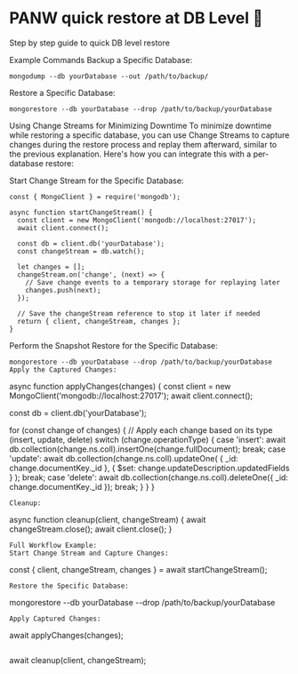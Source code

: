 # PANW quick restore at DB Level 🧹
Step by step guide to quick DB level restore 

Example Commands
Backup a Specific Database:
```
mongodump --db yourDatabase --out /path/to/backup/
```
Restore a Specific Database:
```
mongorestore --db yourDatabase --drop /path/to/backup/yourDatabase
```
Using Change Streams for Minimizing Downtime
To minimize downtime while restoring a specific database, you can use Change Streams to capture changes during the restore process and replay them afterward, similar to the previous explanation. Here's how you can integrate this with a per-database restore:

Start Change Stream for the Specific Database:
```
const { MongoClient } = require('mongodb');

async function startChangeStream() {
  const client = new MongoClient('mongodb://localhost:27017');
  await client.connect();

  const db = client.db('yourDatabase');
  const changeStream = db.watch();

  let changes = [];
  changeStream.on('change', (next) => {
    // Save change events to a temporary storage for replaying later
    changes.push(next);
  });

  // Save the changeStream reference to stop it later if needed
  return { client, changeStream, changes };
}
```
Perform the Snapshot Restore for the Specific Database:
```
mongorestore --db yourDatabase --drop /path/to/backup/yourDatabase
Apply the Captured Changes:
```
async function applyChanges(changes) {
  const client = new MongoClient('mongodb://localhost:27017');
  await client.connect();

  const db = client.db('yourDatabase');

  for (const change of changes) {
    // Apply each change based on its type (insert, update, delete)
    switch (change.operationType) {
      case 'insert':
        await db.collection(change.ns.coll).insertOne(change.fullDocument);
        break;
      case 'update':
        await db.collection(change.ns.coll).updateOne(
          { _id: change.documentKey._id },
          { $set: change.updateDescription.updatedFields }
        );
        break;
      case 'delete':
        await db.collection(change.ns.coll).deleteOne({ _id: change.documentKey._id });
        break;
    }
  }
}
```
Cleanup:
```
async function cleanup(client, changeStream) {
  await changeStream.close();
  await client.close();
}
```
Full Workflow Example:
Start Change Stream and Capture Changes:
```
const { client, changeStream, changes } = await startChangeStream();
```
Restore the Specific Database:
```
mongorestore --db yourDatabase --drop /path/to/backup/yourDatabase
```
Apply Captured Changes:
```
await applyChanges(changes);
```
```
await cleanup(client, changeStream);
```

